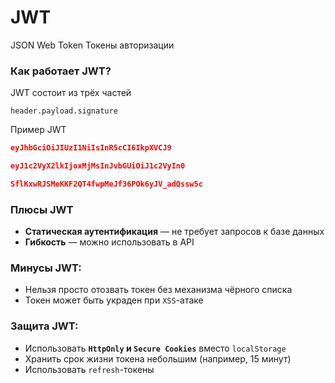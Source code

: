 # JWT
JSON Web Token
Токены авторизации
### Как работает JWT?
JWT состоит из трёх частей
```
header.payload.signature
```
Пример JWT
```json
eyJhbGciOiJIUzI1NiIsInR5cCI6IkpXVCJ9

eyJ1c2VyX2lkIjoxMjMsInJvbGUiOiJ1c2VyIn0

SflKxwRJSMeKKF2QT4fwpMeJf36POk6yJV_adQssw5c
```
### Плюсы JWT
- **Статическая аутентификация** — не требует запросов к базе данных
- **Гибкость** — можно использовать в API
### Минусы JWT:
- Нельзя просто отозвать токен без механизма чёрного списка
- Токен может быть украден при `XSS`-атаке
### Защита JWT:
- Использовать **`HttpOnly` и `Secure Cookies`** вместо `localStorage`
- Хранить срок жизни токена небольшим (например, 15 минут)
- Использовать `refresh`-токены